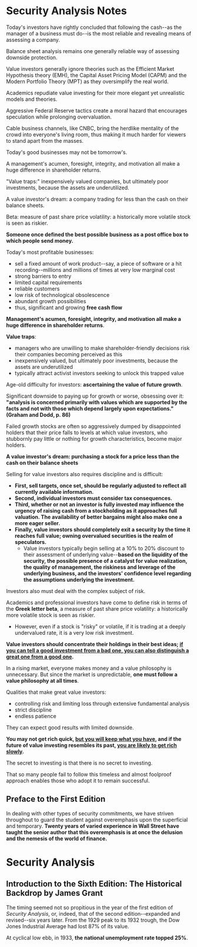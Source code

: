 # Security Analysis Notes

Today's investors have rightly concluded that following the cash--as the manager of a business must do--is the most reliable and revealing means of assessing a company.

Balance sheet analysis remains one generally reliable way of assessing downside protection.

Value investors generally ignore theories such as the Efficient Market Hypothesis theory (EMH), the Capital Asset Pricing Model (CAPM) and the Modern Portfolio Theory (MPT) as they oversimplify the real world.

Academics repudiate value investing for their more elegant yet unrealistic models and theories.

Aggressive Federal Reserve tactics create a moral hazard that encourages speculation while prolonging overvaluation.

Cable business channels, like CNBC, bring the herdlike mentality of the crowd into everyone's living room, thus making it much harder for viewers to stand apart from the masses.

Today's good businesses may not be tomorrow's.

A management's acumen, foresight, integrity, and motivation all make a huge difference in shareholder returns.

"Value traps:" inexpensively valued companies, but ultimately poor investments, because the assets are underutilized.

A value investor's dream: a company trading for less than the cash on their balance sheets.

Beta: measure of past share price volatility: a historically more volatile stock is seen as riskier.

**Someone once defined the best possible business as a post office box to which people send money.**

Today's most profitable businesses:

- sell a fixed amount of work product--say, a piece of software or a hit recording--millions and millions of times at very low marginal cost
- strong barriers to entry
- limited capital requirements
- reliable customers
- low risk of technological obsolescence
- abundant growth possibilities
- thus, significant and growing **free cash flow**

**Management's acumen, foresight, integrity, and motivation all make a huge difference in shareholder returns**.

**Value traps**:

- managers who are unwilling to make shareholder-friendly decisions risk their companies becoming perceived as this
- inexpensively valued, but ultimately poor investments, because the assets are underutilized
- typically attract activist investors seeking to unlock this trapped value

Age-old difficulty for investors: **ascertaining the value of future growth**.

Significant downside to paying up for growth or worse, obsessing over it: **"analysis is concerned primarily with values which are supported by the facts and not with those which depend largely upon expectations." (Graham and Dodd, p. 86)**

Failed growth stocks are often so aggressively dumped by disappointed holders that their price falls to levels at which value investors, who stubbornly pay little or nothing for growth characteristics, become major holders.

**A value investor's dream: purchasing a stock for a price less than the cash on their balance sheets**

Selling for value investors also requires discipline and is difficult:

- **First, sell targets, once set, should be regularly adjusted to reflect all currently available information.**
- **Second, individual investors must consider tax consequences.**
- **Third, whether or not an investor is fully invested may influence the urgency of raising cash from a stockholding as it approaches full valuation. The availability of better bargains might also make one a more eager seller.**
- **Finally, value investors should completely exit a security by the time it reaches full value; owning overvalued securities is the realm of speculators.**
  - Value investors typically begin selling at a 10% to 20% discount to their assessment of underlying value--**based on the liquidity of the security, the possible presence of a catalyst for value realization, the quality of management, the riskiness and leverage of the underlying business, and the investors' confidence level regarding the assumptions underlying the investment.**

Investors also must deal with the complex subject of risk.

Academics and professional investors have come to define risk in terms of the **Greek letter beta**, a measure of past share price volatility: a historically more volatile stock is seen as riskier.

- However, even if a stock is "risky" or volatile, if it is trading at a deeply undervalued rate, it is a very low risk investment.

**Value investors should concentrate their holdings in their best ideas; <u>if you can tell a good investment from a bad one, you can also distinguish a great one from a good one</u>.**

In a rising market, everyone makes money and a value philosophy is unnecessary. But since the market is unpredictable, **one must follow a value philosophy at all times**.

Qualities that make great value investors:

- controlling risk and limiting loss through extensive fundamental analysis
- strict discipline
- endless patience

They can expect good results with limited downside.

**You may not get rich quick, <u>but you will keep what you have</u>, and if the future of value investing resembles its past, <u>you are likely to get rich slowly</u>.**

The secret to investing is that there is no secret to investing.

That so many people fail to follow this timeless and almost foolproof approach enables those who adopt it to remain successful.

## Preface to the First Edition

In dealing with other types of security commitments, we have striven throughout to guard the student against overemphasis upon the superficial and temporary. **Twenty years of varied experience in Wall Street have taught the senior author that this overemphasis is at once the delusion and the nemesis of the world of finance.**

# Security Analysis

## Introduction to the Sixth Edition: The Historical Backdrop by James Grant

The timing seemed not so propitious in the year of the first edition of *Security Analysis*, or, indeed, that of the second edition--expanded and revised--six years later. From the 1929 peak to its 1932 trough, the Dow Jones Industrial Average had lost 87% of its value.

At cyclical low ebb, in 1933, **the national unemployment rate topped 25%**.